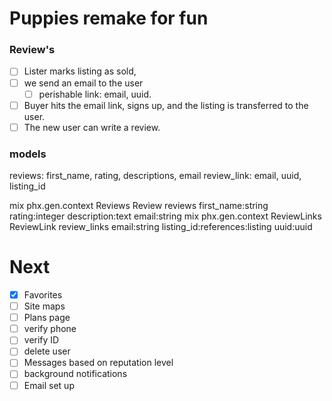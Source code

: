 # Puppies remake for fun

### Review's

- [ ] Lister marks listing as sold,
- [ ] we send an email to the user
  - [ ] perishable link: email, uuid.
- [ ] Buyer hits the email link, signs up, and the listing is transferred to the user.
- [ ] The new user can write a review.

### models

reviews: first_name, rating, descriptions, email
review_link: email, uuid, listing_id

mix phx.gen.context Reviews Review reviews first_name:string rating:integer description:text email:string
mix phx.gen.context ReviewLinks ReviewLink review_links email:string listing_id:references:listing uuid:uuid

# Next

- [x] Favorites
- [ ] Site maps
- [ ] Plans page
- [ ] verify phone
- [ ] verify ID
- [ ] delete user
- [ ] Messages based on reputation level
- [ ] background notifications
- [ ] Email set up
